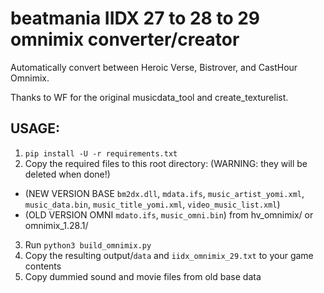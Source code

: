 # beatmania IIDX 27 to 28 to 29 omnimix converter/creator

Automatically convert between Heroic Verse, Bistrover, and CastHour Omnimix.

Thanks to WF for the original musicdata_tool and create_texturelist.


## USAGE:
1. `pip install -U -r requirements.txt`
2. Copy the required files to this root directory: (WARNING: they will be deleted when done!)
- (NEW VERSION BASE `bm2dx.dll`, `mdata.ifs`, `music_artist_yomi.xml`, `music_data.bin`, `music_title_yomi.xml`, `video_music_list.xml`)
- (OLD VERSION OMNI `mdato.ifs`, `music_omni.bin`) from hv_omnimix/ or omnimix_1.28.1/
3. Run `python3 build_omnimix.py`
4. Copy the resulting output/`data` and `iidx_omnimix_29.txt` to your game contents
5. Copy dummied sound and movie files from old base data